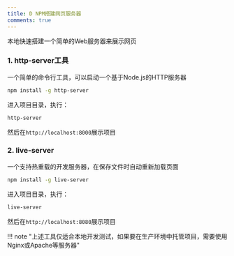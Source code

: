 ```yaml
---
title: D NPM搭建网页服务器
comments: true
---
```


本地快速搭建一个简单的Web服务器来展示网页

### 1. http-server工具

一个简单的命令行工具，可以启动一个基于Node.js的HTTP服务器

```bash
npm install -g http-server
```

进入项目目录，执行：

```bash
http-server
```

然后在`http://localhost:8000`展示项目

### 2. live-server

一个支持热重载的开发服务器，在保存文件时自动重新加载页面

```bash
npm install -g live-server
```

进入项目目录，执行：

```bash
live-server
```

然后在`http://localhost:8080`展示项目



!!! note "上述工具仅适合本地开发测试，如果要在生产环境中托管项目，需要使用Nginx或Apache等服务器"